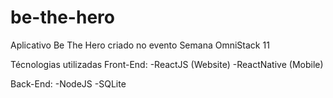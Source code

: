# be-the-hero
Aplicativo Be The Hero criado no evento Semana OmniStack 11

Técnologias utilizadas
Front-End:
  -ReactJS (Website)
  -ReactNative (Mobile)
  
Back-End:
  -NodeJS
  -SQLite
